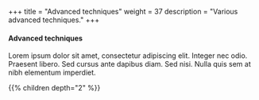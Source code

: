 +++
title = "Advanced techniques"
weight = 37
description = "Various advanced techniques."
+++

#### Advanced techniques

Lorem ipsum dolor sit amet, consectetur adipiscing elit. Integer nec odio. Praesent libero. Sed cursus ante dapibus diam. Sed nisi. Nulla quis sem at nibh elementum imperdiet. 

{{% children depth="2" %}}
